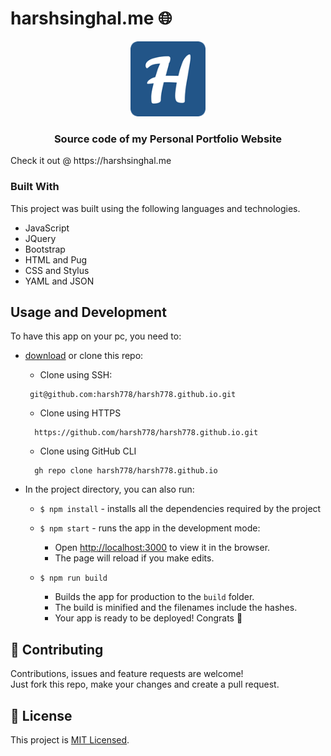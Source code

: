 # harshsinghal.me 🌐 
<p align="center">
    <img src="Images/Favicons/144x144.png" alt="Logo" width="120" height="120">
  </p>
<h3 align="center">Source code of my Personal Portfolio Website</h3>
Check it out @ https://harshsinghal.me

### Built With
This project was built using the following languages and technologies.

* JavaScript
* JQuery
* Bootstrap
* HTML and Pug
* CSS and Stylus
* YAML and JSON

## Usage and Development

To have this app on your pc, you need to:
* [download](https://github.com/harsh778/harsh778.github.io/archive/master.zip) or clone this repo:
  - Clone using SSH:
  ```
   git@github.com:harsh778/harsh778.github.io.git
  ```
  - Clone using HTTPS
  ```
    https://github.com/harsh778/harsh778.github.io.git
  ```
  - Clone using GitHub CLI
  ```
    gh repo clone harsh778/harsh778.github.io
  ```
* In the project directory, you can also run:

  - `$ npm install` - installs all the dependencies required by the project
  - `$ npm start` - runs the app in the development mode:
    - Open [http://localhost:3000](http://localhost:3000) to view it in the browser.
    - The page will reload if you make edits.

  - `$ npm run build`
    - Builds the app for production to the `build` folder.
    - The build is minified and the filenames include the hashes.
    - Your app is ready to be deployed! Congrats 🎉
    
## :handshake: Contributing
Contributions, issues and feature requests are welcome! <br> Just fork this repo, make your changes and create a pull request. 

## 📝 License

This project is <a href="https://github.com/harsh778/harsh778.github.io/blob/master/LICENSE">MIT Licensed</a>.
